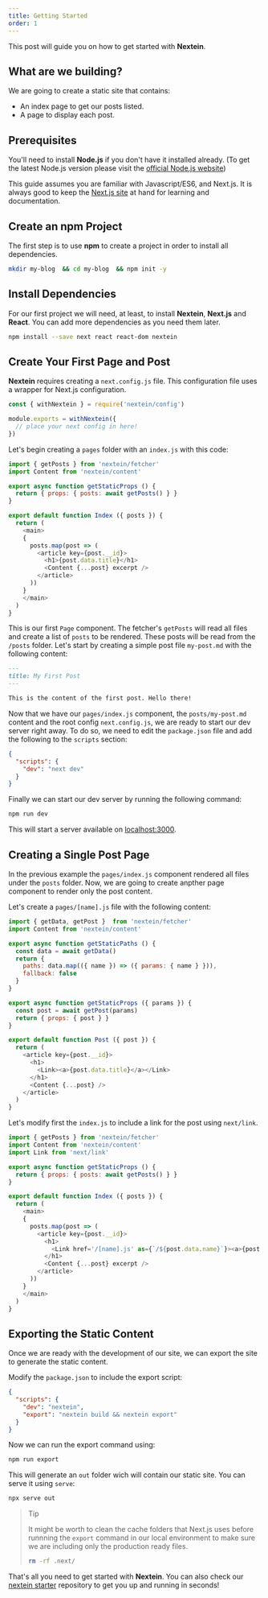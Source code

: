 ```yaml
---
title: Getting Started
order: 1
---
```


This post will guide you on how to get started with **Nextein**. 

## What are we building?

We are going to create a static site that contains:

- An index page to get our posts listed.
- A page to display each post.

## Prerequisites

You'll need to install **Node.js** if you don't have it installed already. (To get the latest Node.js version please visit the [official Node.js website](https://nodejs.org/en/download/))

This guide assumes you are familiar with Javascript/ES6, and Next.js. It is always good to keep the [Next.js site](https://nextjs.org) at hand for learning and documentation.

## Create an npm Project

The first step is to use **npm** to create a project in order to install all dependencies.

```bash
mkdir my-blog  && cd my-blog  && npm init -y
```
## Install Dependencies

For our first project we will need, at least, to install **Nextein**, **Next.js** and **React**. You can add more dependencies as you need them later.

```bash
npm install --save next react react-dom nextein
```
## Create Your First Page and Post

**Nextein** requires creating a `next.config.js` file. This configuration file uses a wrapper for Next.js configuration.

```js
const { withNextein } = require('nextein/config')

module.exports = withNextein({
  // place your next config in here!
})
```

Let's begin creating a `pages` folder with an `index.js` with this code:

```js
import { getPosts } from 'nextein/fetcher'
import Content from 'nextein/content'

export async function getStaticProps () {
  return { props: { posts: await getPosts() } }
}

export default function Index ({ posts }) {
  return (
    <main>
    {
      posts.map(post => (        
        <article key={post.__id}>
          <h1>{post.data.title}</h1>
          <Content {...post} excerpt />
        </article>
      ))
    }
    </main>
  )
}

```

This is our first `Page` component. The fetcher's `getPosts` will read all files and create a list of `posts` to be rendered. These posts will be read from the `/posts` folder. Let's start by creating a simple post file `my-post.md` with the following content:

```md
---
title: My First Post
---

This is the content of the first post. Hello there! 
```

Now that we have our `pages/index.js` component, the `posts/my-post.md` content and the root config `next.config.js`, we are ready to start our dev server right away. To do so, we need to edit the `package.json` file and add the following to the `scripts` section:

```json
{
  "scripts": {
    "dev": "next dev"
  }
}

```
Finally we can start our dev server by running the following command:

```bash
npm run dev
```

This will start a server available on [localhost:3000](http://localhost:3000).

## Creating a Single Post Page

In the previous example the `pages/index.js` component rendered all files under the `posts` folder. Now, we are going to create anpther page component to render only the post content.

Let's create a `pages/[name].js` file with the following content:

```js
import { getData, getPost }  from 'nextein/fetcher'
import Content from 'nextein/content'

export async function getStaticPaths () {
  const data = await getData()
  return {
    paths: data.map(({ name }) => ({ params: { name } })),
    fallback: false
  }
}

export async function getStaticProps ({ params }) {
  const post = await getPost(params)
  return { props: { post } }
}

export default function Post ({ post }) {
  return (
    <article key={post.__id}>
      <h1>
        <Link><a>{post.data.title}</a></Link>
      </h1>
      <Content {...post} />
    </article>    
  )
}
```

Let's modify first the `index.js` to include a link for the post using `next/link`.

```js
import { getPosts } from 'nextein/fetcher'
import Content from 'nextein/content'
import Link from 'next/link'

export async function getStaticProps () {
  return { props: { posts: await getPosts() } }
}

export default function Index ({ posts }) {
  return (
    <main>
    {
      posts.map(post => (        
        <article key={post.__id}>
          <h1>
            <Link href='/[name].js' as={`/${post.data.name}`}><a>{post.data.title}</a></Link>
          </h1>
          <Content {...post} excerpt />
        </article>
      ))
    }
    </main>
  )
}

```


## Exporting the Static Content

Once we are ready with the development of our site, we can export the site to generate the static content. 

Modify the `package.json` to include the export script:
  
```json
{
  "scripts": {
    "dev": "nextein",
    "export": "nextein build && nextein export"
  }
}

```

Now we can run the export command using:

```bash
npm run export
```

This will generate an `out` folder wich will contain our static site. You can serve it using `serve`:


```bash
npx serve out
```

> Tip
>
> It might be worth to clean the cache folders that Next.js uses before runnning the `export` command in our local environment to make sure we are including only the production ready files.
>
>```bash
> rm -rf .next/
>```


That's all you need to get started with **Nextein**. You can also check our [nextein starter](https://github.com/elmasse/nextein-starter) repository to get you up and running in seconds!

